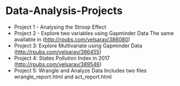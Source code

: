 # Data-Analysis-Projects
* Project 1 - Analysing the Stroop Effect
* Project 2 - Explore two variables using Gapminder Data
The same available in (http://rpubs.com/velsarav/386080)
* Project 3: Explore  Multivariate using Gapminder Data
(http://rpubs.com/velsarav/386455)
* Project 4: States Pollution Index in 2017 (http://rpubs.com/velsarav/389546)
* Project 5: Wrangle and Analyze Data
  Includes two files wrangle_report.html and act_report.html
